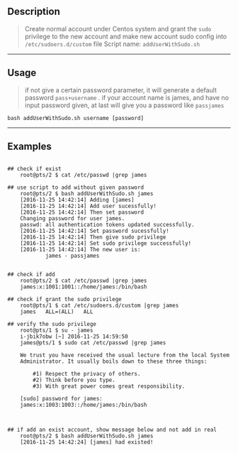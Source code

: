 ## Description
> Create normal account under Centos system and grant the `sudo` privilege to the new account
> and make new account sudo config into `/etc/sudoers.d/custom` file
> Script name: `addUserWithSudo.sh`

---
## Usage

> if not give a certain password parameter, it will generate a default password `pass+username` .
> if your account name is james, and have no input password given, at last will give you a password like `passjames`


    bash addUserWithSudo.sh username [password]
    
---    
## Examples

```shell

## check if exist
    root@pts/2 $ cat /etc/passwd |grep james 

## use script to add without given password
    root@pts/2 $ bash addUserWithSudo.sh james
    [2016-11-25 14:42:14] Adding [james]
    [2016-11-25 14:42:14] Add user sucessfully!
    [2016-11-25 14:42:14] Then set password
    Changing password for user james.
    passwd: all authentication tokens updated successfully.
    [2016-11-25 14:42:14] Set password sucessfully!
    [2016-11-25 14:42:14] Then give sudo privilege
    [2016-11-25 14:42:14] Set sudo privilege successfully!
    [2016-11-25 14:42:14] The new user is:
    		james - passjames
    		
    		
## check if add
    root@pts/2 $ cat /etc/passwd |grep james 
    james:x:1001:1001::/home/james:/bin/bash

## check if grant the sudo privilege
    root@pts/1 $ cat /etc/sudoers.d/custom |grep james 
    james	ALL=(ALL)	ALL

## verify the sudo privilege
    root@pts/1 $ su - james 
    i-jbik7obw [~] 2016-11-25 14:59:50
    james@pts/1 $ sudo cat /etc/passwd |grep james 
    
    We trust you have received the usual lecture from the local System
    Administrator. It usually boils down to these three things:
    
        #1) Respect the privacy of others.
        #2) Think before you type.
        #3) With great power comes great responsibility.
    
    [sudo] password for james: 
    james:x:1003:1003::/home/james:/bin/bash



## if add an exist account, show message below and not add in real
    root@pts/2 $ bash addUserWithSudo.sh james
    [2016-11-25 14:42:24] [james] had existed!

```
